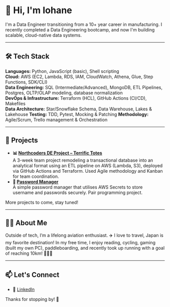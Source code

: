 # 👋 Hi, I'm Iohane

I'm a Data Engineer transitioning from a 10+ year career in manufacturing. I recently completed a Data Engineering bootcamp, and now I'm building scalable, cloud-native data systems.

---

## 🛠️ Tech Stack

**Languages:** Python, JavaScript (basic), Shell scripting  
**Cloud:** AWS (EC2, Lambda, RDS, IAM, CloudWatch, Athena, Glue, Step Functions, SDK/CLI)  
**Data Engineering:** SQL (Intermediate/Advanced), MongoDB, ETL Pipelines, Postgres, OLTP/OLAP modeling, database normalization  
**DevOps & Infrastructure:** Terraform (HCL), GitHub Actions (CI/CD), Makefiles  
**Data Architecture:** Star/Snowflake Schema, Data Warehouse, Lakes & Lakehouse 
**Testing:** TDD, Pytest, Mocking & Patching 
**Methodology:** Agile/Scrum, Trello management & Orchestration 

---

## 🚀 Projects


- **📊 [Northcoders DE Project – Terrific Totes](https://github.com/Yoyo-su/NC-DataEng-Project-Terrific-Totes)**   
  A 3-week team project remodeling a transactional database into an analytical format using an ETL pipeline on AWS (Lambda, S3), deployed via GitHub Actions and Terraform. Used Agile methodology and Kanban for team coordination.
- **🔐 [Password Manager](https://github.com/Yoyo-su/NC-Password-Manager)**   
  A simple password manager that utilises AWS Secrets to store username and passwords securely. Pair programming project. 

More projects to come, stay tuned!

---

## 🙋‍♂️ About Me

Outside of tech, I’m a lifelong aviation enthusiast. ✈️ I love to travel, Japan is my favorite destination! In my free time, I enjoy reading, cycling, gaming (built my own PC), paddleboarding, and recently took up running with a goal of reaching 10km! 🏃‍♂️🎯

---

## 📫 Let's Connect

- 💼 [LinkedIn](https://www.linkedin.com/in/iohane-annan-07b722a0/)

Thanks for stopping by! 🙌
